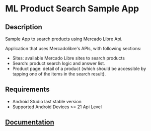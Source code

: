 # ML Product Search Sample App

## Description
Sample App to search products using Mercado Libre Api.

Application that uses Mercadolibre's APIs, with following sections:
* Sites:  available Mercado Libre sites to search products
* Search: product search logic and answer list.
* Product page: detail of a product (which should be accessible by tapping one
of the items in the search result).

## Requirements
* Android Studio last stable version
* Supported Android Devices >= 21 Api Level

## [Documentation](https://fh127.github.io/ml-product-search-sample-app/)

